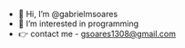 - 👋 Hi, I’m @gabrielmsoares
- 👀 I’m interested in programming
- 👉 contact me - gsoares1308@gmail.com

